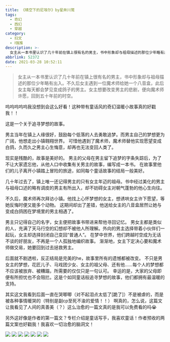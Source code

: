 ```yaml
---
title: 《晴空下的尼埃尔》by星奔川鹜
tags:
  - 奇幻
  - 西幻
  - 穿越
category:
  - 扫文
  - Ⅰ强推
description: >-
  女主从一本书里认识了几十年前在镇上很有名的男主，书中形象却与祖母描述的那位少年略有出入。不久后女主遇到一位魔术师给她一个八音盒，此后女主每天都会梦见变成鸽子的男主。女主想要改变男主的悲剧，便向魔术师许愿，回到五十年前的时空。
abbrlink: 52372
date: 2021-03-28 10:52:11
---
```

<meta name="referrer" content="no-referrer" />

> 女主从一本书里认识了几十年前在镇上很有名的男主，书中形象却与祖母描述的那位少年略有出入。不久后女主遇到一位魔术师给她一个八音盒，此后女主每天都会梦见变成鸽子的男主。女主想要改变男主的悲剧，便向魔术师许愿，回到五十年前的时空。

呜呜呜呜呜我没想到会这么好看！这种带有童话风的奇幻温暖小故事真的好戳我！！

这是一个关于追寻梦想的故事。

男主当年在镇上人缘很好，鼓励每个低落的人去勇敢追梦。而男主自己的梦想更为广阔，他想走出小镇翱翔世界。
可惜他遇到了魔术师，魔术师替他实现愿望变成白鸽，久而久之男主心生悔意，却再也无法变回人类了。

现实是残酷的，故事是美好的。
男主的父母在男主留下追梦的字条失踪后，为了不让大家遗忘他，从他人口中收集有关男主的故事，编写成一本书。
在故事里他们的儿子离开小镇踏上冒险的旅途，如同每个童话故事的结局一般美好。

几十年过去了，镇上唯一还记得男主的只有女主年迈的祖母。书中经过美化的男主与祖母口述的略有调皮的男主有所出入，却不妨碍女主对朝气蓬勃的他心生向往。

不久后，魔术师再次拜访小镇。他找上心怀梦想的女主，想诱哄女主许下愿望，等她反悔时便又能多个动物。
这期间却出了差错，他送给女主的八音盒居然让她与变成白鸽困在梦境里的男主相遇了。

男主只记得自己的名字，女主便把故事书带进来帮他寻回记忆。
男女主都是类似的人，充满了天马行空的幻想却不被他人所理解。外向的男主选择带着小伙伴们一起玩，女主却选择封闭自己变回“普通人”。
在梦中世界，他们跨越时空成为无话不谈的好朋友，不再是一个人孤独地编织故事。
渐渐地，女主下定决心要和魔术师做交易，她要回到过去拯救男主。

后面就不剧透啦，反正结局是完美的he，故事里所有的遗憾都被改变。
不只是男女主的梦想，花匠儿子、马戏团少女、女主的祖父母、还有他……每个人的梦想都不应该被放弃、被糟蹋，所需要的仅仅只是一句认可。
幸运的是，大家的父母即便有所担忧也不会阻拦。这是个如同童话般追寻梦想的故事，他们都拥有最温暖的支持。

其实这文我看到后面一直在哭唧唧（对不起泪点太低了[跪了]）不是被虐的，而是被各种事情暖哭的（特别是副cp至死不渝的爱情！！）
啊真的，怎么说，这篇文让我看见了人间的真善美（？）这么治愈的一篇文真的是我可以免费看的吗😭

另外这好像是作者的第一篇文？专栏介绍是童话写手，我喜欢童话！作者预收的两篇文案也好戳我！我喜欢一切治愈的脑洞文！

![](https://wx1.sinaimg.cn/mw690/0069kFhhgy1gozsihn2lyj30n01ds7wi.jpg)
![](https://wx4.sinaimg.cn/mw690/0069kFhhgy1gozt49unloj30n01ds7wi.jpg)
![](https://wx3.sinaimg.cn/mw690/0069kFhhgy1gozt4o3op9j30n01ds4qq.jpg)
![](https://wx2.sinaimg.cn/mw690/0069kFhhgy1gozt54mxddj30n01ds1kx.jpg)
![](https://wx2.sinaimg.cn/mw690/0069kFhhgy1gozt5ao0dmj30n01dsnp2.jpg)
![](https://wx2.sinaimg.cn/mw690/0069kFhhgy1gozt5krqb2j30n01ds7wi.jpg)
![](https://wx1.sinaimg.cn/mw690/0069kFhhgy1gozt5u5lvrj30n01ds7wi.jpg)